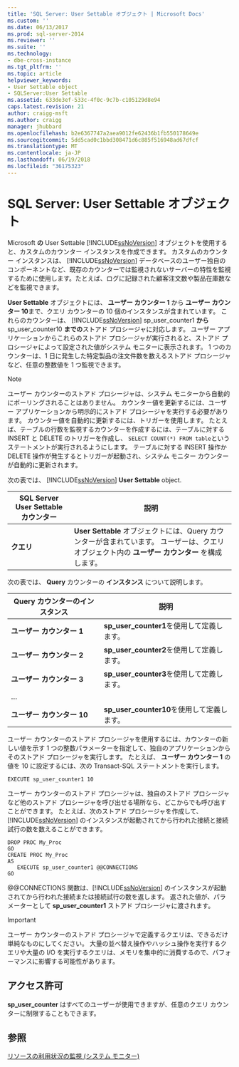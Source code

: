 ```yaml
---
title: 'SQL Server: User Settable オブジェクト | Microsoft Docs'
ms.custom: ''
ms.date: 06/13/2017
ms.prod: sql-server-2014
ms.reviewer: ''
ms.suite: ''
ms.technology:
- dbe-cross-instance
ms.tgt_pltfrm: ''
ms.topic: article
helpviewer_keywords:
- User Settable object
- SQLServer:User Settable
ms.assetid: 633de3ef-533c-4f0c-9c7b-c105129d8e94
caps.latest.revision: 21
author: craigg-msft
ms.author: craigg
manager: jhubbard
ms.openlocfilehash: b2e6367747a2aea9012fe62436b1fb550178649e
ms.sourcegitcommit: 5dd5cad0c1bbd308471d6c885f516948ad67dfcf
ms.translationtype: MT
ms.contentlocale: ja-JP
ms.lasthandoff: 06/19/2018
ms.locfileid: "36175323"
---
```

# <a name="sql-server-user-settable-object"></a>SQL Server: User Settable オブジェクト
  Microsoft **の** User Settable [!INCLUDE[ssNoVersion](../../includes/ssnoversion-md.md)] オブジェクトを使用すると、カスタムのカウンター インスタンスを作成できます。 カスタムのカウンター インスタンスは、 [!INCLUDE[ssNoVersion](../../includes/ssnoversion-md.md)] データベースのユーザー独自のコンポーネントなど、既存のカウンターでは監視されないサーバーの特性を監視するために使用します。たとえば、ログに記録された顧客注文数や製品在庫数などを監視できます。  
  
 **User Settable** オブジェクトには、 **ユーザー カウンター 1** から **ユーザー カウンター 10**まで、クエリ カウンターの 10 個のインスタンスが含まれています。 これらのカウンターは、 [!INCLUDE[ssNoVersion](../../includes/ssnoversion-md.md)] sp_user_counter1 **から** sp_user_counter10 **までの**ストアド プロシージャに対応します。 ユーザー アプリケーションからこれらのストアド プロシージャが実行されると、ストアド プロシージャによって設定された値がシステム モニターに表示されます。 1 つのカウンターは、1 日に発生した特定製品の注文件数を数えるストアド プロシージャなど、任意の整数値を 1 つ監視できます。  
  
> [!NOTE]  
>  ユーザー カウンターのストアド プロシージャは、システム モニターから自動的にポーリングされることはありません。 カウンター値を更新するには、ユーザー アプリケーションから明示的にストアド プロシージャを実行する必要があります。 カウンター値を自動的に更新するには、トリガーを使用します。 たとえば、テーブルの行数を監視するカウンターを作成するには、テーブルに対する INSERT と DELETE のトリガーを作成し、 `SELECT COUNT(*) FROM table`というステートメントが実行されるようにします。 テーブルに対する INSERT 操作か DELETE 操作が発生するとトリガーが起動され、システム モニター カウンターが自動的に更新されます。  
  
 次の表では、 [!INCLUDE[ssNoVersion](../../includes/ssnoversion-md.md)] **User Settable** object.  
  
|SQL Server User Settable カウンター|説明|  
|---------------------------------------|-----------------|  
|**クエリ**|**User Settable** オブジェクトには、Query カウンターが含まれています。 ユーザーは、クエリ オブジェクト内の **ユーザー カウンター** を構成します。|  
  
 次の表では、 **Query** カウンターの **インスタンス** について説明します。  
  
|Query カウンターのインスタンス|説明|  
|-----------------------------|-----------------|  
|**ユーザー カウンター 1**|**sp_user_counter1**を使用して定義します。|  
|**ユーザー カウンター 2**|**sp_user_counter2**を使用して定義します。|  
|**ユーザー カウンター 3**|**sp_user_counter3**を使用して定義します。|  
|…||  
|**ユーザー カウンター 10**|**sp_user_counter10**を使用して定義します。|  
  
 ユーザー カウンターのストアド プロシージャを使用するには、カウンターの新しい値を示す 1 つの整数パラメーターを指定して、独自のアプリケーションからそのストアド プロシージャを実行します。 たとえば、 **ユーザー カウンター 1** の値を 10 に設定するには、次の Transact-SQL ステートメントを実行します。  
  
```  
EXECUTE sp_user_counter1 10  
```  
  
 ユーザー カウンターのストアド プロシージャは、独自のストアド プロシージャなど他のストアド プロシージャを呼び出せる場所なら、どこからでも呼び出すことができます。 たとえば、次のストアド プロシージャを作成して、 [!INCLUDE[ssNoVersion](../../includes/ssnoversion-md.md)] のインスタンスが起動されてから行われた接続と接続試行の数を数えることができます。  
  
```  
DROP PROC My_Proc  
GO  
CREATE PROC My_Proc  
AS   
   EXECUTE sp_user_counter1 @@CONNECTIONS  
GO  
```  
  
 @@CONNECTIONS 関数は、[!INCLUDE[ssNoVersion](../../includes/ssnoversion-md.md)] のインスタンスが起動されてから行われた接続または接続試行の数を返します。 返された値が、パラメーターとして **sp_user_counter1** ストアド プロシージャに渡されます。  
  
> [!IMPORTANT]  
>  ユーザー カウンターのストアド プロシージャで定義するクエリは、できるだけ単純なものにしてください。 大量の並べ替え操作やハッシュ操作を実行するクエリや大量の I/O を実行するクエリは、メモリを集中的に消費するので、パフォーマンスに影響する可能性があります。  
  
## <a name="permissions"></a>アクセス許可  
 **sp_user_counter** はすべてのユーザーが使用できますが、任意のクエリ カウンターに制限することもできます。  
  
## <a name="see-also"></a>参照  
 [リソースの利用状況の監視 &#40;システム モニター&#41;](monitor-resource-usage-system-monitor.md)  
  
  